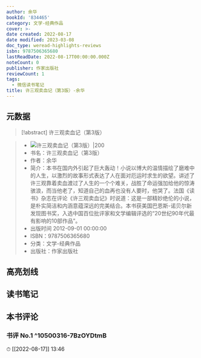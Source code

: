 ```yaml
---
author: 余华
bookId: '834465'
category: 文学-经典作品
cover: >-
date created: 2022-08-17
date modified: 2023-03-08
doc_type: weread-highlights-reviews
isbn: 9787506365680
lastReadDate: 2022-08-17T00:00:00.000Z
noteCount: 0
publisher: 作家出版社
reviewCount: 1
tags:
  - 微信读书笔记
title: 许三观卖血记（第3版）-余华
---
```


## 元数据

>[!abstract] 许三观卖血记（第3版）

> - ![许三观卖血记（第3版）|200](https://wfqqreader-1252317822.image.myqcloud.com/cover/465/834465/t7_834465.jpg)
> - 书名：许三观卖血记（第3版）
> - 作者：余华
> - 简介：本书在国内外引起了巨大轰动！小说以博大的温情描绘了磨难中的人生，以激烈的故事形式表达了人在面对厄运时求生的欲望。讲述了许三观靠着卖血渡过了人生的一个个难关，战胜了命运强加给他的惊涛骇浪，而当他老了，知道自己的血再也没有人要时，他哭了。法国《读书》杂志在评论《许三观卖血记》时说道：这是一部精妙绝伦的小说，是朴实简洁和内涵意蕴深远的完美结合。本书获美国巴恩斯-诺贝尔新发现图书奖，入选中国百位批评家和文学编辑评选的“20世纪90年代最有影响的10部作品”。
> - 出版时间 2012-09-01 00:00:00
> - ISBN：9787506365680
> - 分类：文学-经典作品
> - 出版社：作家出版社

## 高亮划线

## 读书笔记

## 本书评论

### 书评 No.1 ^10500316-7BzOYDtmB

⏱ [[2022-08-17]] 13:46

